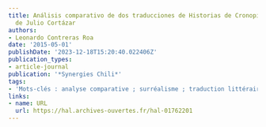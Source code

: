 ```yaml
---
title: Análisis comparativo de dos traducciones de Historias de Cronopios y de Famas
  de Julio Cortázar
authors:
- Leonardo Contreras Roa
date: '2015-05-01'
publishDate: '2023-12-18T15:20:40.022406Z'
publication_types:
- article-journal
publication: '*Synergies Chili*'
tags:
- 'Mots-clés : analyse comparative ; surréalisme ; traduction littéraire ; Julio Cortázar'
links:
- name: URL
  url: https://hal.archives-ouvertes.fr/hal-01762201
---
```


